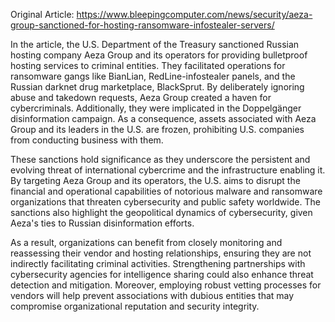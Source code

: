 Original Article: https://www.bleepingcomputer.com/news/security/aeza-group-sanctioned-for-hosting-ransomware-infostealer-servers/

In the article, the U.S. Department of the Treasury sanctioned Russian hosting company Aeza Group and its operators for providing bulletproof hosting services to criminal entities. They facilitated operations for ransomware gangs like BianLian, RedLine-infostealer panels, and the Russian darknet drug marketplace, BlackSprut. By deliberately ignoring abuse and takedown requests, Aeza Group created a haven for cybercriminals. Additionally, they were implicated in the Doppelgänger disinformation campaign. As a consequence, assets associated with Aeza Group and its leaders in the U.S. are frozen, prohibiting U.S. companies from conducting business with them.

These sanctions hold significance as they underscore the persistent and evolving threat of international cybercrime and the infrastructure enabling it. By targeting Aeza Group and its operators, the U.S. aims to disrupt the financial and operational capabilities of notorious malware and ransomware organizations that threaten cybersecurity and public safety worldwide. The sanctions also highlight the geopolitical dynamics of cybersecurity, given Aeza's ties to Russian disinformation efforts.

As a result, organizations can benefit from closely monitoring and reassessing their vendor and hosting relationships, ensuring they are not indirectly facilitating criminal activities. Strengthening partnerships with cybersecurity agencies for intelligence sharing could also enhance threat detection and mitigation. Moreover, employing robust vetting processes for vendors will help prevent associations with dubious entities that may compromise organizational reputation and security integrity.